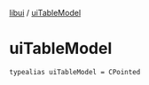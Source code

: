 [libui](index.md) / [uiTableModel](./ui-table-model.md)

# uiTableModel

`typealias uiTableModel = CPointed`
